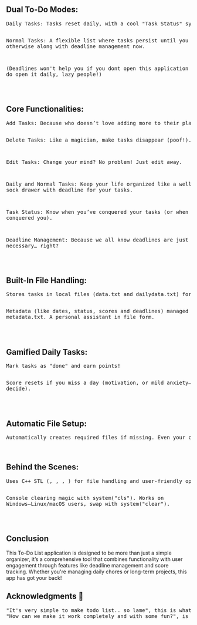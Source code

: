 <h2>Dual To-Do Modes:</h2>
<pre>Daily Tasks: Tasks reset daily, with a cool "Task Status" system and a gamified score to keep you motivated along with deadline feature.

Normal Tasks: A flexible list where tasks persist until you decide otherwise along with deadline management now.

(Deadlines won't help you if you dont open this application daily, so do open it daily, lazy people!)</pre>
<br>

<h2>Core Functionalities:</h2>
<pre>Add Tasks: Because who doesn’t love adding more to their plate?
  
Delete Tasks: Like a magician, make tasks disappear (poof!).

Edit Tasks: Change your mind? No problem! Just edit away.

Daily and Normal Tasks: Keep your life organized like a well-sorted sock drawer with deadline for your tasks.

Task Status: Know when you’ve conquered your tasks (or when they’ve conquered you).

Deadline Management: Because we all know deadlines are just necessary… right?</pre>
<br>

<h2>Built-In File Handling:</h2>
<pre>Stores tasks in local files (data.txt and dailydata.txt) for persistence.

Metadata (like dates, status, scores and deadlines) managed in metadata.txt. A personal assistant in file form.</pre>
<br>

<h2>Gamified Daily Tasks:</h2>
<pre>Mark tasks as "done" and earn points!

Score resets if you miss a day (motivation, or mild anxiety—you decide).</pre>
<br>

<h2>Automatic File Setup:</h2>
<pre>Automatically creates required files if missing. Even your code likes to stay organized</pre>
<br>

<h2>Behind the Scenes:</h2>
<pre>Uses C++ STL (<fstream>, <vector>, <ctime>, <cstdlib>) for file handling and user-friendly operations.

Console clearing magic with system("cls"). Works on Windows—Linux/macOS users, swap with system("clear").</pre>
<br>

<h2>Conclusion</h2>
<p>This To-Do List application is designed to be more than just a simple organizer, it’s a comprehensive tool that combines functionality with user engagement through features like deadline management and score tracking. Whether you're managing daily chores or long-term projects, this app has got your back!</p>

<h2>Acknowledgments 🙌</h2>
<pre>"It's very simple to make todo list.. so lame", this is what everyone said.
"How can we make it work completely and with some fun?", is what my mind said.</pre>
